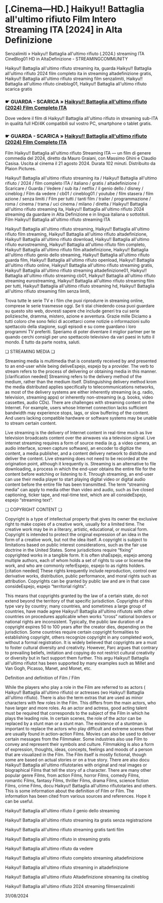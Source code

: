 #  [.Cinema—HD.] Haikyu!! Battaglia all'ultimo rifiuto Film Intero Streaming ITA [2024] in Alta Definizione

Senzalimiti » Haikyu!! Battaglia all'ultimo rifiuto (.2024.) streaming ITA CineBlog01 HD in AltaDefinizione - STREAMINGCOMMUNITY

Haikyu!! Battaglia all'ultimo rifiuto streaming ita, guarda Haikyu!! Battaglia all'ultimo rifiuto 2024 film completo ita in streaming altadefinizione gratis, Haikyu!! Battaglia all'ultimo rifiuto streaming film senzalimiti, Haikyu!! Battaglia all'ultimo rifiuto cineblog01, Haikyu!! Battaglia all'ultimo rifiuto scarica gratis

### ☛ GUARDA - SCARICA » [Haikyu!! Battaglia all'ultimo rifiuto (2024) Film Completo ITA](https://www.megavids.online/it/movie/1012201/haikyu-the-dumpster-battle?gicup)

Dove vedere il film di Haikyu!! Battaglia all'ultimo rifiuto in streaming sub-ITA in qualità full HD/4K compatibili sul vostro PC, smartphone o tablet gratis.

### ☛ GUARDA - SCARICA » [Haikyu!! Battaglia all'ultimo rifiuto (2024) Film Completo ITA](https://www.megavids.online/it/movie/1012201/haikyu-the-dumpster-battle?gicup)


Film Haikyu!! Battaglia all'ultimo rifiuto Streaming ITA — un film di genere commedia del 2024, diretto da Mauro Graiani, con Massimo Ghini e Claudio Casisa. Uscita al cinema il 21 agosto 2024. Durata 102 minuti. Distribuito da Plaion Pictures.

Haikyu!! Battaglia all'ultimo rifiuto streaming ita / Haikyu!! Battaglia all'ultimo rifiuto / 2024 / film completo ITA / italiano / gratis / altadefinizione / Scaricare / Guarda / Vedere / sub ita / netflix / il genio dello / disney / cineblog / Film da vedere / cb01 / cineblog01 / youtube / film stasera / film azione / senza limiti / Film per tutti / tanti film / trailer / programmazione / roma / cinema / trama / uci cinema / milano / diretta / Haikyu!! Battaglia all'ultimo rifiuto streaming ita, Haikyu!! Battaglia all'ultimo rifiuto 2024 streaming da guardare in Alta Definizione e in lingua italiana o sottotitoli. Film Haikyu!! Battaglia all'ultimo rifiuto streaming ITA

Haikyu!! Battaglia all'ultimo rifiuto streaming, Haikyu!! Battaglia all'ultimo rifiuto film streaming, Haikyu!! Battaglia all'ultimo rifiuto altadefinizione, Haikyu!! Battaglia all'ultimo rifiuto download, Haikyu!! Battaglia all'ultimo rifiuto eurostreaming, Haikyu!! Battaglia all'ultimo rifiuto film completo, Haikyu!! Battaglia all'ultimo rifiuto film altadefinizione, Haikyu!! Battaglia all'ultimo rifiuto genio dello streaming, Haikyu!! Battaglia all'ultimo rifiuto guarda film, Haikyu!! Battaglia all'ultimo rifiuto openload, Haikyu!! Battaglia all'ultimo rifiuto online, Haikyu!! Battaglia all'ultimo rifiuto streaming gratis, Haikyu!! Battaglia all'ultimo rifiuto streaming altadefinizione01, Haikyu!! Battaglia all'ultimo rifiuto streaming cb01, Haikyu!! Battaglia all'ultimo rifiuto streaming eurostreaming, Haikyu!! Battaglia all'ultimo rifiuto streaming film per tutti, Haikyu!! Battaglia all'ultimo rifiuto streaming hd, Haikyu!! Battaglia all'ultimo rifiuto streaming film senza limiti,

Trova tutte le serie TV e i film che puoi riprodurre in streaming online, comprese le serie trasmesse oggi. Se ti stai chiedendo cosa puoi guardare su questo sito web, dovresti sapere che include generi tra cui serie poliziesche, dramma, mistero, azione e avventura. Grazie mille Diciamo a tutti coloro che sono felici di accettarci come notizie o informazioni sullo spettacolo della stagione, sugli episodi e su come guardano i loro programmi TV preferiti. Speriamo di poter diventare il miglior partner per te quando cerchi consigli per uno spettacolo televisivo da vari paesi in tutto il mondo. È tutto da parte nostra, saluti.

❏ STREAMING MEDIA ❏

Streaming media is multimedia that is constantly received by and presented to an end-user while being deliveEspejo, espejo by a provider. The verb to stream refers to the process of delivering or obtaining media in this manner.[clarification needed] Streaming refers to the delivery method of the medium, rather than the medium itself. Distinguishing delivery method krom the media distributed applies specifically to telecommunications networks, as most of the delivery systems are either inherently streaming (e.g. radio, television, streaming apps) or inherently non-streaming (e.g. books, video cassettes, audio CDs). There are challenges with streaming content on the Internet. For example, users whose Internet connection lacks sufficient bandwidth may experience stops, lags, or slow buffering of the content. And users lacking compatible hardware or software systems may be unable to stream certain content.

Live streaming is the delivery of Internet content in real-time much as live television broadcasts content over the airwaves via a television signal. Live internet streaming requires a form of source media (e.g. a video camera, an audio interface, screen capture software), an encoder to digitize the content, a media publisher, and a content delivery network to distribute and deliver the content. Live streaming does not need to be recorded at the origination point, although it krequently is. Streaming is an alternative to file downloading, a process in which the end-user obtains the entire file for the content before watching or listening to it. Through streaming, an end-user can use their media player to start playing digital video or digital audio content before the entire file has been transmitted. The term “streaming media” can apply to media other than video and audio, such as live closed captioning, ticker tape, and real-time text, which are all consideEspejo, espejo “streaming text”.

❏ COPYRIGHT CONTENT ❏

Copyright is a type of intellectual property that gives its owner the exclusive right to make copies of a creative work, usually for a limited time. The creative work may be in a literary, artistic, educational, or musical form. Copyright is intended to protect the original expression of an idea in the form of a creative work, but not the idea itself. A copyright is subject to limitations based on public interest considerations, such as the fair use doctrine in the United States. Some jurisdictions require “fixing” copyrighted works in a tangible form. It is often shaEspejo, espejo among multiple authors, each of whom holds a set of rights to use or license the work, and who are commonly referEspejo, espejo to as rights holders.[citation needed] These rights krequently include reproduction, control over derivative works, distribution, public performance, and moral rights such as attribution. Copyrights can be granted by public law and are in that case consideEspejo, espejo “territorial rights”.

This means that copyrights granted by the law of a certain state, do not extend beyond the territory of that specific jurisdiction. Copyrights of this type vary by country; many countries, and sometimes a large group of countries, have made agree Haikyu!! Battaglia all'ultimo rifiutots with other countries on procedures applicable when works “cross” national borders or national rights are inconsistent. Typically, the public law duration of a copyright expires 50 to 100 years after the creator dies, depending on the jurisdiction. Some countries require certain copyright formalities to establishing copyright, others recognize copyright in any completed work, without a formal registration. It is widely believed that copyrights are a must to foster cultural diversity and creativity. However, Parc argues that contrary to prevailing beliefs, imitation and copying do not restrict cultural creativity or diversity but in fact support them further. This argu Haikyu!! Battaglia all'ultimo rifiutot has been supported by many examples such as Millet and Van Gogh, Picasso, Manet, and Monet, etc.

Definition and definition of Film / Film

While the players who play a role in the Film are referred to as actors ( Haikyu!! Battaglia all'ultimo rifiuto) or actresses (wo Haikyu!! Battaglia all'ultimo rifiuto). There is also the term extras that are used as minor characters with few roles in the Film. This differs from the main actors, who have larger and more roles. As an actor and actress, good acting talent must be required that corresponds to the subject of the Film in which he plays the leading role. In certain scenes, the role of the actor can be replaced by a stunt man or a stunt man. The existence of a stuntman is important to replace the actors who play difficult and extreme scenes that are usually found in action-action Films. Movies can also be used to deliver certain messages from the Filmmaker. Some industries also use Film to convey and represent their symbols and culture. Filmmaking is also a form of expression, thoughts, ideas, concepts, feelings and moods of a person that are visualized in the Film. The Film itself is mostly fictional, though some are based on actual stories or on a true story. There are also docu Haikyu!! Battaglia all'ultimo rifiutotaries with original and real images or biographical Films that tell the story of a character. There are many other popular genre Films, from action Films, horror Films, comedy Films, romantic Films, fantasy Films, thriller Films, drama Films, science fiction Films, crime Films, docu Haikyu!! Battaglia all'ultimo rifiutotaries and others. This is some information about the definition of Film or Film. The information has been cited from various sources and references. Hope it can be useful.

Haikyu!! Battaglia all'ultimo rifiuto il genio dello streaming

Haikyu!! Battaglia all'ultimo rifiuto streaming ita gratis senza registrazione

Haikyu!! Battaglia all'ultimo rifiuto streaming gratis tanti film

Haikyu!! Battaglia all'ultimo rifiuto in streaming gratis

Haikyu!! Battaglia all'ultimo rifiuto da vedere

Haikyu!! Battaglia all'ultimo rifiuto completo streaming altadefinizione

Haikyu!! Battaglia all'ultimo rifiuto streaming in altadefinizione

Haikyu!! Battaglia all'ultimo rifiuto Altadefinizione streaming ita cineblog

Haikyu!! Battaglia all'ultimo rifiuto 2024 streaming filmsenzalimiti

31/08/2024
